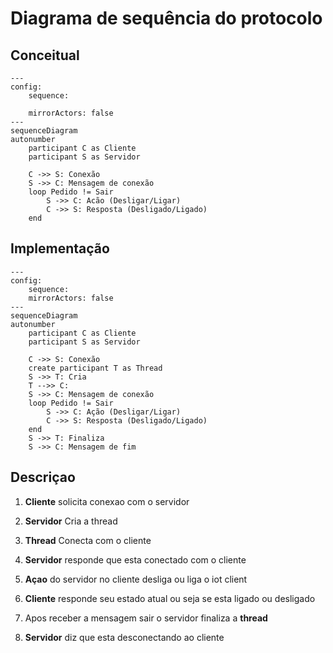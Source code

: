 # Diagrama de sequência do protocolo

## Conceitual

```mermaid
---
config:
    sequence:

    mirrorActors: false
---
sequenceDiagram
autonumber
    participant C as Cliente
    participant S as Servidor

    C ->> S: Conexão
    S ->> C: Mensagem de conexão
    loop Pedido != Sair
        S ->> C: Acão (Desligar/Ligar)
        C ->> S: Resposta (Desligado/Ligado)
    end
```

## Implementação
```mermaid
---
config:
    sequence:
    mirrorActors: false
---
sequenceDiagram
autonumber
    participant C as Cliente
    participant S as Servidor

    C ->> S: Conexão
    create participant T as Thread
    S ->> T: Cria
    T -->> C: 
    S ->> C: Mensagem de conexão
    loop Pedido != Sair
        S ->> C: Ação (Desligar/Ligar)
        C ->> S: Resposta (Desligado/Ligado)
    end
    S ->> T: Finaliza
    S ->> C: Mensagem de fim
```
## Descriçao

1. **Cliente** solicita conexao com o servidor 

1. **Servidor** Cria a thread

1. **Thread** Conecta com o cliente

1. **Servidor** responde que esta conectado com o cliente

1. **Açao** do servidor no cliente desliga ou liga o iot client

1. **Cliente** responde seu estado atual ou seja se esta ligado ou desligado

1. Apos receber a mensagem sair o servidor finaliza a **thread** 

1. **Servidor** diz que esta desconectando ao cliente
